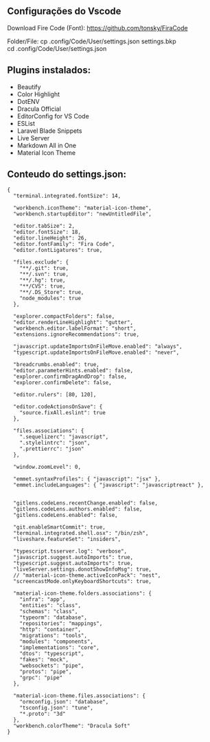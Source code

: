 ## Configurações do Vscode

Download Fire Code (Font):
https://github.com/tonsky/FiraCode

Folder/File:
cp .config/Code/User/settings.json settings.bkp<br>
cd .config/Code/User/settings.json

## Plugins instalados:

- Beautify
- Color Highlight
- DotENV
- Dracula Official
- EditorConfig for VS Code
- ESList
- Laravel Blade Snippets
- Live Server
- Markdown All in One
- Material Icon Theme

## Conteudo do settings.json:

```
{
  "terminal.integrated.fontSize": 14,

  "workbench.iconTheme": "material-icon-theme",
  "workbench.startupEditor": "newUntitledFile",

  "editor.tabSize": 2,
  "editor.fontSize": 18,
  "editor.lineHeight": 26,
  "editor.fontFamily": "Fira Code",
  "editor.fontLigatures": true,

  "files.exclude": {
    "**/.git": true,
    "**/.svn": true,
    "**/.hg": true,
    "**/CVS": true,
    "**/.DS_Store": true,
    "node_modules": true
  },

  "explorer.compactFolders": false,
  "editor.renderLineHighlight": "gutter",
  "workbench.editor.labelFormat": "short",
  "extensions.ignoreRecommendations": true,

  "javascript.updateImportsOnFileMove.enabled": "always",
  "typescript.updateImportsOnFileMove.enabled": "never",

  "breadcrumbs.enabled": true,
  "editor.parameterHints.enabled": false,
  "explorer.confirmDragAndDrop": false,
  "explorer.confirmDelete": false,
  
  "editor.rulers": [80, 120],
  
  "editor.codeActionsOnSave": {
    "source.fixAll.eslint": true
  },

  "files.associations": {
    ".sequelizerc": "javascript",
    ".stylelintrc": "json",
    ".prettierrc": "json"
  },

  "window.zoomLevel": 0,

  "emmet.syntaxProfiles": { "javascript": "jsx" },
  "emmet.includeLanguages": { "javascript": "javascriptreact" },

  
  "gitlens.codeLens.recentChange.enabled": false,
  "gitlens.codeLens.authors.enabled": false,
  "gitlens.codeLens.enabled": false,

  "git.enableSmartCommit": true,
  "terminal.integrated.shell.osx": "/bin/zsh",
  "liveshare.featureSet": "insiders",

  "typescript.tsserver.log": "verbose",
  "javascript.suggest.autoImports": true,
  "typescript.suggest.autoImports": true,
  "liveServer.settings.donotShowInfoMsg": true,
  // "material-icon-theme.activeIconPack": "nest",
  "screencastMode.onlyKeyboardShortcuts": true,

  "material-icon-theme.folders.associations": {
    "infra": "app",
    "entities": "class",
    "schemas": "class",
    "typeorm": "database",
    "repositories": "mappings",
    "http": "container",
    "migrations": "tools",
    "modules": "components",
    "implementations": "core",
    "dtos": "typescript",
    "fakes": "mock",
    "websockets": "pipe",
    "protos": "pipe",
    "grpc": "pipe"
  },

  "material-icon-theme.files.associations": {
    "ormconfig.json": "database",
    "tsconfig.json": "tune",
    "*.proto": "3d"
  },
  "workbench.colorTheme": "Dracula Soft"
}
```